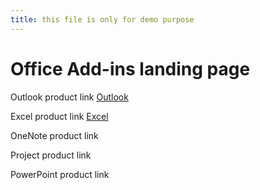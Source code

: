 ```yaml
---
title: this file is only for demo purpose
---
```


# Office Add-ins landing page

Outlook product link [Outlook](https://review.docs.microsoft.com/en-us/office/dev/add-ins/demo?view=outlook-is-1.4) 

Excel product link [Excel](https://review.docs.microsoft.com/en-us/office/dev/add-ins/demo?view=excel-js-1.4)

OneNote product link

Project product link

PowerPoint product link
